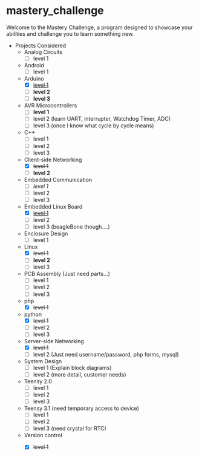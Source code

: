 # mastery_challenge

Welcome to the Mastery Challenge, a program designed to showcase your abilities and challenge you to learn something new.

* Projects Considered
	* Analog Circuits
		- [ ] level 1
	* Android
		- [ ] level 1
	* Arduino
		- [x] ~~[level 1](https://youtu.be/s2KvaEAUyDA)~~
		- [ ] **level 2**
		- [ ] **level 3**
	* AVR Microcontrollers
		- [ ] **level 1**
		- [ ] level 2 (learn UART, interrupter, Watchdog Timer, ADC)
		- [ ] level 3 (once I know what cycle by cycle means)
	* C++
		- [ ] level 1
		- [ ] level 2
		- [ ] level 3
	* Client-side Networking
		- [x] ~~level 1~~
		- [ ] **level 2**
	* Embedded Communication
		- [ ] *level 1*
		- [ ] level 2
		- [ ] level 3
	* Embedded Linux Board
		- [x] ~~[level 1](https://youtu.be/yK4MlGgrXHE)~~
		- [ ] level 2
		- [ ] level 3 (beagleBone though....)
	* Enclosure Design
		- [ ] level 1
	* Linux
		- [x] ~~level 1~~
		- [ ] **level 2**
		- [ ] level 3
	* PCB Assembly (Just need parts...)
		- [ ] level 1
		- [ ] level 2
		- [ ] level 3
	* php
		- [x] ~~level 1~~
	* python
		- [x] ~~level 1~~
		- [ ] level 2
		- [ ] level 3
	* Server-side Networking
		- [x] ~~level 1~~
		- [ ] level 2 (Just need username/password, php forms, mysql)
	* System Design
		- [ ] level 1 (Explain block diagrams)
		- [ ] level 2 (more detail, customer needs)
	* Teensy 2.0
		- [ ] level 1
		- [ ] level 2
		- [ ] level 3
	* Teensy 3.1 (need temporary access to device)
		- [ ] level 1
		- [ ] level 2
		- [ ] level 3 (need crystal for RTC)
	* Version control
		- [x] ~~level 1~~

